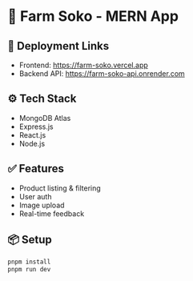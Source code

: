 # 🌽 Farm Soko - MERN App

## 🚀 Deployment Links
- Frontend: https://farm-soko.vercel.app
- Backend API: https://farm-soko-api.onrender.com

## ⚙️ Tech Stack
- MongoDB Atlas
- Express.js
- React.js
- Node.js

## ✅ Features
- Product listing & filtering
- User auth
- Image upload
- Real-time feedback

## 📦 Setup

```bash
pnpm install
pnpm run dev
